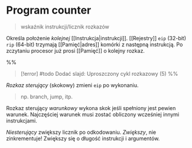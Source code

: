 # Program counter
> wskaźnik instrukcji/licznik rozkazów

Określa położenie *kolejnej* [[Instrukcja|instrukcji]].
[[Rejestry]] `eip` (32-bit) `rip` (64-bit) trzymają [[Pamięć|adres]] komórki z następną instrukcją.
Po zczytaniu procesor już prosi [[Pamięć]] o kolejny rozkaz.

%%
>[!error] #todo Dodać slajd: Uproszczony cykl rozkazowy (5)
%%

*Rozkaz sterujący* (skokowy) zmieni `eip` po wykonaniu.
> np. branch, jump, itp.

Rozkaz sterujący *warunkowy* wykona skok jeśli spełniony jest pewien warunek. Najczęściej warunek musi zostać obliczony wcześniej innymi instrukcjami. 

*Niesterujący* zwiększy licznik po odkodowaniu.
*Zwiększy*, nie zinkrementuje! Zwiększy się o długość instrukcji i argumentów.